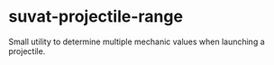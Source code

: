 suvat-projectile-range
======================

Small utility to determine multiple mechanic values when launching a projectile.
